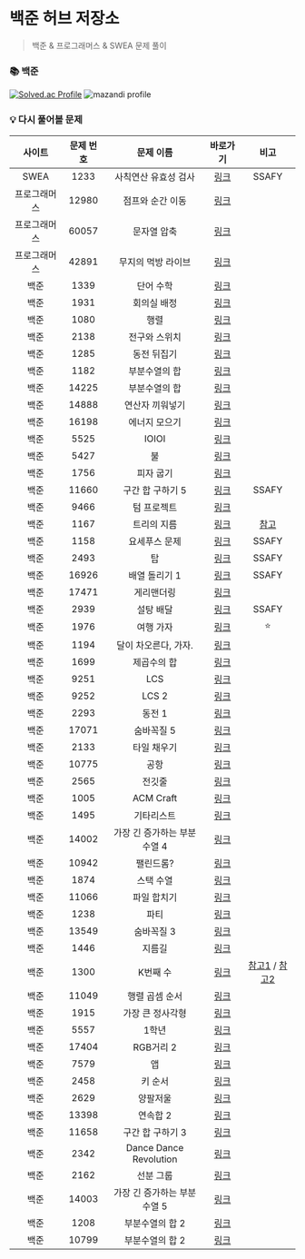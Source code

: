 # 백준 허브 저장소

> 백준 & 프로그래머스 & SWEA 문제 풀이

### 📚 백준

[![Solved.ac Profile](http://mazassumnida.wtf/api/v2/generate_badge?boj=codeer)](https://solved.ac/codeer/)
![mazandi profile](http://mazandi.herokuapp.com/api?handle=codeer&theme=dark)

### 💡 다시 풀어볼 문제

| 사이트 | 문제 번호 |  문제 이름 | 바로가기 | 비고 |
| :----------: | :----------: | :----------: | :----------: | :----------: |
| SWEA | 1233 | 사칙연산 유효성 검사 | [링크](https://swexpertacademy.com/main/code/problem/problemDetail.do?contestProbId=AV141176AIwCFAYD) | SSAFY |
| 프로그래머스 | 12980 | 점프와 순간 이동 | [링크](https://school.programmers.co.kr/learn/courses/30/lessons/12980) | |
| 프로그래머스 | 60057 | 문자열 압축 | [링크](https://school.programmers.co.kr/learn/courses/30/lessons/60057) | |
| 프로그래머스 | 42891 | 무지의 먹방 라이브 | [링크](https://school.programmers.co.kr/learn/courses/30/lessons/42891) | |
| 백준 | 1339 | 단어 수학 | [링크](https://www.acmicpc.net/problem/1339) | |
| 백준 | 1931 | 회의실 배정 | [링크](https://www.acmicpc.net/problem/1931) | |
| 백준 | 1080 | 행렬 | [링크](https://www.acmicpc.net/problem/1080) | |
| 백준 | 2138 | 전구와 스위치 | [링크](https://www.acmicpc.net/problem/2138) | |
| 백준 | 1285 | 동전 뒤집기 | [링크](https://www.acmicpc.net/problem/1285) | |
| 백준 | 1182 | 부분수열의 합 | [링크](https://www.acmicpc.net/problem/1182) | |
| 백준 | 14225 | 부분수열의 합 | [링크](https://www.acmicpc.net/problem/14225) | |
| 백준 | 14888 | 연산자 끼워넣기 | [링크](https://www.acmicpc.net/problem/14888) | |
| 백준 | 16198 | 에너지 모으기 | [링크](https://www.acmicpc.net/problem/16198) | |
| 백준 | 5525 | IOIOI | [링크](https://www.acmicpc.net/problem/5525) | |
| 백준 | 5427 | 불 | [링크](https://www.acmicpc.net/problem/5427) | |
| 백준 | 1756 | 피자 굽기 | [링크](https://www.acmicpc.net/problem/1756) | |
| 백준 | 11660 | 구간 합 구하기 5 | [링크](https://www.acmicpc.net/problem/11660) | SSAFY |
| 백준 | 9466 | 텀 프로젝트 | [링크](https://www.acmicpc.net/problem/9466) | |
| 백준 | 1167 | 트리의 지름 | [링크](https://www.acmicpc.net/problem/1167) | [참고](https://velog.io/@zioo/%ED%8A%B8%EB%A6%AC%EC%9D%98-%EC%A7%80%EB%A6%84-%EA%B5%AC%ED%95%98%EA%B8%B0) |
| 백준 | 1158 | 요세푸스 문제 | [링크](https://www.acmicpc.net/problem/1158) | SSAFY |
| 백준 | 2493 | 탑 | [링크](https://www.acmicpc.net/problem/2493) | SSAFY |
| 백준 | 16926 | 배열 돌리기 1 | [링크](https://www.acmicpc.net/problem/16926) | SSAFY |
| 백준 | 17471 | 게리맨더링 | [링크](https://www.acmicpc.net/problem/17471) | |
| 백준 | 2939 | 설탕 배달 | [링크](https://www.acmicpc.net/problem/2839) | SSAFY |
| 백준 | 1976 | 여행 가자 | [링크](https://www.acmicpc.net/problem/1976) | ⭐ |
| 백준 | 1194 | 달이 차오른다, 가자. | [링크](https://www.acmicpc.net/problem/1194) | |
| 백준 | 1699 | 제곱수의 합 | [링크](https://www.acmicpc.net/problem/1699) | |
| 백준 | 9251 | LCS | [링크](https://www.acmicpc.net/problem/9251) | |
| 백준 | 9252 | LCS 2 | [링크](https://www.acmicpc.net/problem/9252) | |
| 백준 | 2293 | 동전 1 | [링크](https://www.acmicpc.net/problem/2293) | |
| 백준 | 17071 | 숨바꼭질 5 | [링크](https://www.acmicpc.net/problem/17071) | |
| 백준 | 2133 | 타일 채우기 | [링크](https://www.acmicpc.net/problem/2133) | |
| 백준 | 10775 | 공항 | [링크](https://www.acmicpc.net/problem/10775) | |
| 백준 | 2565 | 전깃줄 | [링크](https://www.acmicpc.net/problem/2565) | |
| 백준 | 1005 | ACM Craft | [링크](https://www.acmicpc.net/problem/1005) | |
| 백준 | 1495 | 기타리스트 | [링크](https://www.acmicpc.net/problem/1495) | |
| 백준 | 14002 | 가장 긴 증가하는 부분 수열 4 | [링크](https://www.acmicpc.net/problem/14002) | |
| 백준 | 10942 | 팰린드롬? | [링크](https://www.acmicpc.net/problem/10942) | |
| 백준 | 1874 | 스택 수열 | [링크](https://www.acmicpc.net/problem/1874) | |
| 백준 | 11066 | 파일 합치기 | [링크](https://www.acmicpc.net/problem/11066) | |
| 백준 | 1238 | 파티 | [링크](https://www.acmicpc.net/problem/1238) | |
| 백준 | 13549 | 숨바꼭질 3 | [링크](https://www.acmicpc.net/problem/13549) | |
| 백준 | 1446 | 지름길 | [링크](https://www.acmicpc.net/problem/1446) | |
| 백준 | 1300 | K번째 수 | [링크](https://www.acmicpc.net/problem/1300) | [참고1](https://www.acmicpc.net/board/view/37110) / [참고2](https://www.acmicpc.net/board/view/31679#comment-57064) |
| 백준 | 11049 | 행렬 곱셈 순서 | [링크](https://www.acmicpc.net/problem/11049) | |
| 백준 | 1915 | 가장 큰 정사각형 | [링크](https://www.acmicpc.net/problem/1915) | |
| 백준 | 5557 | 1학년 | [링크](https://www.acmicpc.net/problem/5557) | |
| 백준 | 17404 | RGB거리 2 | [링크](https://www.acmicpc.net/problem/17404) | |
| 백준 | 7579 | 앱 | [링크](https://www.acmicpc.net/problem/7579) | |
| 백준 | 2458 | 키 순서 | [링크](https://www.acmicpc.net/problem/2458) | |
| 백준 | 2629 | 양팔저울 | [링크](https://www.acmicpc.net/problem/2629) | |
| 백준 | 13398 | 연속합 2 | [링크](https://www.acmicpc.net/problem/13398) | |
| 백준 | 11658 | 구간 합 구하기 3 | [링크](https://www.acmicpc.net/problem/11658) | |
| 백준 | 2342 | Dance Dance Revolution | [링크](https://www.acmicpc.net/problem/2342) | |
| 백준 | 2162 | 선분 그룹 | [링크](https://www.acmicpc.net/problem/2162) | |
| 백준 | 14003 | 가장 긴 증가하는 부분 수열 5 | [링크](https://www.acmicpc.net/problem/14003) | |
| 백준 | 1208 | 부분수열의 합 2 | [링크](https://www.acmicpc.net/problem/1208) | |
| 백준 | 10799 | 부분수열의 합 2 | [링크](https://www.acmicpc.net/problem/10799) | |
